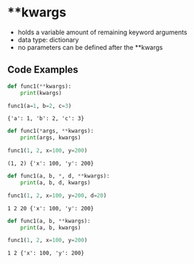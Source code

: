 # \*\*kwargs

- holds a variable amount of remaining keyword arguments
- data type: dictionary
- no parameters can be defined after the \*\*kwargs

## Code Examples


```python
def func1(**kwargs):
    print(kwargs)
```


```python
func1(a=1, b=2, c=3)
```

    {'a': 1, 'b': 2, 'c': 3}



```python
def func1(*args, **kwargs):
    print(args, kwargs)
```


```python
func1(1, 2, x=100, y=200)
```

    (1, 2) {'x': 100, 'y': 200}



```python
def func1(a, b, *, d, **kwargs):
    print(a, b, d, kwargs)
```


```python
func1(1, 2, x=100, y=200, d=20)
```

    1 2 20 {'x': 100, 'y': 200}



```python
def func1(a, b, **kwargs):
    print(a, b, kwargs)
```


```python
func1(1, 2, x=100, y=200)
```

    1 2 {'x': 100, 'y': 200}


